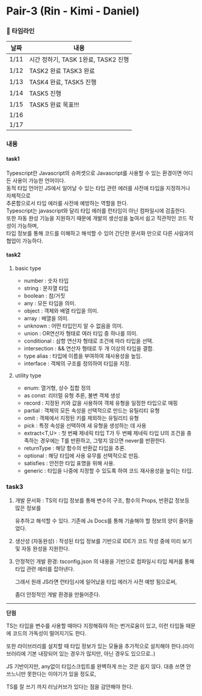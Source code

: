 # Pair-3 (Rin - Kimi - Daniel)

### 📆 타임라인

| 날짜 | 내용                                |
| ---- | ----------------------------------- |
| 1/11 | 시간 정하기, TASK 1완료, TASK2 진행 |
| 1/12 | TASK2 완료 TASK3 완료               |
| 1/13 | TASK4 완료, TASK5 진행              |
| 1/14 | TASK5 진행                          |
| 1/15 | TASK5 완료 목표!!!                  |
| 1/16 |                                     |
| 1/17 |                                     |

### 내용

#### task1

Typescript란 Javascript의 슈퍼셋으로 Javascript를 사용할 수 있는 환경이면 어디든 사용이 가능한 언어이다. </br>
동적 타입 언어인 JS에서 일어날 수 있는 타입 관련 에러를 사전에 타입을 지정하거나 자체적으로 </br>
추론함으로서 타입 에러를 사전에 예방하는 역할을 한다.
</br>
Typescript는 javascript와 달리 타입 에러를 런타임이 아닌 컴파일시에 검출한다. </br>
또한 자동 완성 기능을 지원하기 때문에 개발의 생산성을 높여서 쉽고 직관적인 코드 작성이 가능하며, </br>
타입 정보를 통해 코드를 이해하고 해석할 수 있어 간단한 문서화 만으로 다른 사람과의 협업이 가능하다.

#### task2

1. basic type

   - number : 숫자 타입
   - string : 문자열 타입
   - boolean : 참/거짓
   - any : 모든 타입을 의미.
   - object : 객체와 배열 타입을 의미.
   - array : 배열을 의미.
   - unknown : 어떤 타입인지 알 수 없음을 의미.
   - union : OR연산자 형태로 여러 타입 중 하나를 의미.
   - conditional : 삼항 연산자 형태로 조건에 따라 타입을 선택.
   - intersection : && 연산자 형태로 두 개 이상의 타입을 결합.
   - type alias : 타입에 이름을 부여하여 재사용성을 높임.
   - interface : 객체의 구조를 정의하여 타입을 지정.

2. utility type
   - enum: 열거형, 상수 집합 정의
   - as const: 리터럴 유형 추론, 불변 객체 생성
   - record : 지정된 키와 값을 사용하여 객체 유형을 일정한 타입으로 매핑
   - partial : 객체의 모든 속성을 선택적으로 만드는 유틸리티 유형
   - omit : 객체에서 지정된 키를 제외하는 유틸리티 유형
   - pick : 특정 속성을 선택하여 새 유형을 생성하는 데 사용
   - extract<T,U> : 첫 번째 제네릭 타입 T가 두 번째 제네릭 타입 U의 조건을 충족하는 경우에는 T를 반환하고, 그렇지 않으면 never를 반환한다.
   - returnType : 해당 함수의 반환값 타입을 추론.
   - optional : 해당 타입에 사용 유무를 선택적으로 만듬.
   - satisfies : 안전한 타입 표명을 위해 사용.
   - generic : 타입을 나중에 지정할 수 있도록 하여 코드 재사용성을 높이는 타입.

### task3

1. 개발 문서화 : TS의 타입 정보를 통해 변수의 구조, 함수의 Props, 반환값 정보등 많은 정보를

   유추하고 해석할 수 있다. 기존에 Js Docs를 통해 기술해야 할 정보의 양이 줄어들었다.

2. 생산성 (자동완성) : 작성된 타입 정보를 기반으로 IDE가 코드 작성 중에 미리 보기 및 자동 완성을 지원한다.

3. 안정적인 개발 환경: tsconfig.json 의 내용을 기반으로 컴파일시 타입 체커를 통해 타입 관련 에러를 잡아낸다.

   그래서 원래 JS라면 런타임시에 일어났을 타입 에러가 사전 예방 됨으로써,

   좀더 안정적인 개발 환경을 만들어준다.

---

**단점**

TS는 타입을 변수를 사용할 때마다 지정해줘야 하는 번거로움이 있고, 이런 타입들 때문에 코드의 가독성이 떨어지기도 한다.

또한 라이브러리를 설치할 때 타입 정보가 있는 모듈을 추가적으로 설치해야 한다.(라이브러리에 기본 내장되어 있는 경우가 많지만, 아닌 경우도 있으므로..)

JS 기반이지만, any없이 타입스크립트를 완벽하게 쓰는 것은 쉽지 않다. 대충 쓰면 안 쓰느니만 못한다는 이야기가 있을 정도로,

TS를 잘 쓰기 까지 러닝커브가 있다는 점을 감안해야 한다.
